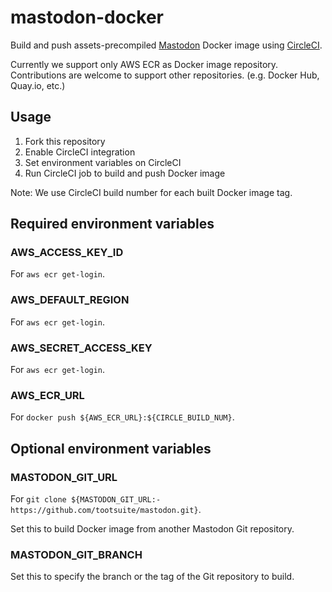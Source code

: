 # mastodon-docker

Build and push assets-precompiled [Mastodon](https://github.com/tootsuite/mastodon) Docker image using [CircleCI](http://circleci.com/).

Currently we support only AWS ECR as Docker image repository.
Contributions are welcome to support other repositories. (e.g. Docker Hub, Quay.io, etc.)

## Usage

1. Fork this repository
1. Enable CircleCI integration
1. Set environment variables on CircleCI
1. Run CircleCI job to build and push Docker image

Note: We use CircleCI build number for each built Docker image tag.

## Required environment variables

### AWS_ACCESS_KEY_ID

For `aws ecr get-login`.

### AWS_DEFAULT_REGION

For `aws ecr get-login`.

### AWS_SECRET_ACCESS_KEY

For `aws ecr get-login`.

### AWS_ECR_URL

For `docker push ${AWS_ECR_URL}:${CIRCLE_BUILD_NUM}`.

## Optional environment variables

### MASTODON_GIT_URL

For `git clone ${MASTODON_GIT_URL:-https://github.com/tootsuite/mastodon.git}`.

Set this to build Docker image from another Mastodon Git repository.

### MASTODON_GIT_BRANCH

Set this to specify the branch or the tag of the Git repository to build.
